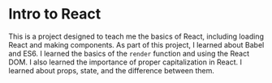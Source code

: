 # Intro to React
This is a project designed to teach me the basics of React, including loading React and making components.
As part of this project, I learned about Babel and ES6. 
I learned the basics of the `render` function and using the React DOM.
I also learned the importance of proper capitalization in React. 
I learned about props, state, and the difference between them. 